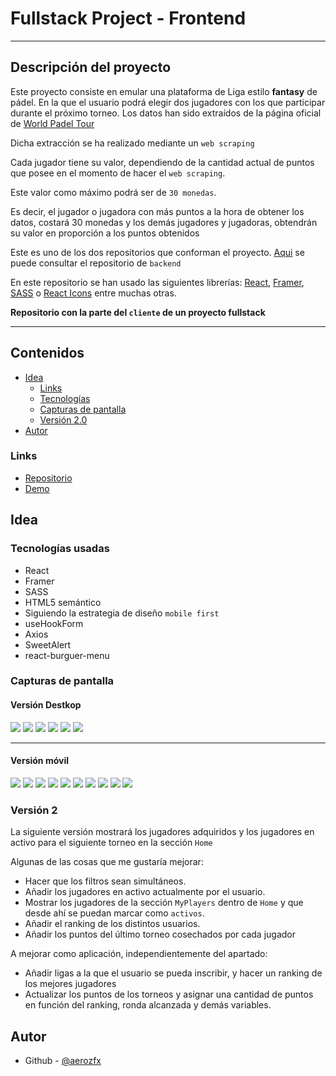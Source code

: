 # Fullstack Project - Frontend

---

## Descripción del proyecto

Este proyecto consiste en emular una plataforma de Liga estilo **fantasy** de pádel. En la que el usuario podrá elegir dos jugadores con los que participar durante el próximo torneo.
Los datos han sido extraídos de la página oficial de [World Padel Tour](https://www.worldpadeltour.com)

Dicha extracción se ha realizado mediante un `web scraping`

Cada jugador tiene su valor, dependiendo de la cantidad actual de puntos que posee en el momento de hacer el `web scraping`.

Este valor como máximo podrá ser de `30 monedas`.

Es decir, el jugador o jugadora con más puntos a la hora de obtener los datos, costará 30 monedas y los demás jugadores y jugadoras, obtendrán su valor en proporción a los puntos obtenidos

Este es uno de los dos repositorios que conforman el proyecto. [Aqui](https://github.com/aerozfx/fullstack-project-backend.git) se puede consultar el repositorio de `backend`

En este repositorio se han usado las siguientes librerías: [React](https://es.react.dev/), [Framer](https://www.framer.com/), [SASS](https://sass-lang.com/) o [React Icons](https://react-icons.github.io/react-icons/) entre muchas otras.

**Repositorio con la parte del `cliente` de un proyecto fullstack**

---

## Contenidos

- [Idea](#idea)
  - [Links](#links)
  - [Tecnologías](#tecnologías-usadas)
  - [Capturas de pantalla](#capturas-de-pantalla)
  - [Versión 2.0](#versión-2)
- [Autor](#autor)

### Links

- [Repositorio](https://github.com/aerozfx/fullstack-project-frontend.git)
- [Demo](https://your-live-site-url.com)

## Idea

### Tecnologías usadas

- React
- Framer
- SASS
- HTML5 semántico
- Siguiendo la estrategia de diseño `mobile first`
- useHookForm
- Axios
- SweetAlert
- react-burguer-menu

### Capturas de pantalla

#### Versión Destkop

![](src/assets/images/home-desktop.png)
![](src/assets/images/register-desktop.png)
![](src/assets/images/login-desktop.png)
![](src/assets/images/search-players-desktop.png)
![](src/assets/images/my-players-desktop.png)
![](src/assets/images/my-players-active.png)

---

#### Versión móvil

![](src/assets/images/home-responsive.png)
![](src/assets/images/register-responsive.png)
![](src/assets/images/register-responsive-validation.png)
![](src/assets/images/register-responsive-validation-user-exists.png)
![](src/assets/images/register-responsive-validation-password-pattern.png)
![](src/assets/images/login-responsive.png)
![](src/assets/images/login-responsive-validation.png)
![](src/assets/images/login-responsive-no-match.png)
![](src/assets/images/search-players-responsive.png)
![](src/assets/images/my-players-responsive.png)

### Versión 2

La siguiente versión mostrará los jugadores adquiridos y los jugadores en activo para el siguiente torneo en la sección `Home`

Algunas de las cosas que me gustaría mejorar:

- Hacer que los filtros sean simultáneos.
- Añadir los jugadores en activo actualmente por el usuario.
- Mostrar los jugadores de la sección `MyPlayers` dentro de `Home` y que desde ahí se puedan marcar como `activos`.
- Añadir el ranking de los distintos usuarios.
- Añadir los puntos del último torneo cosechados por cada jugador

A mejorar como aplicación, independientemente del apartado:

- Añadir ligas a la que el usuario se pueda inscribir, y hacer un ranking de los mejores jugadores
- Actualizar los puntos de los torneos y asignar una cantidad de puntos en función del ranking, ronda alcanzada y demás variables.

## Autor

- Github - [@aerozfx](https://github.com/aerozfx)
